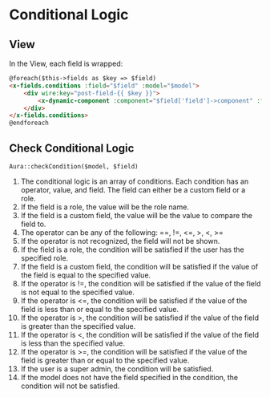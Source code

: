 # Conditional Logic

## View

In the View, each field is wrapped:

```html
@foreach($this->fields as $key => $field)
<x-fields.conditions :field="$field" :model="$model">
    <div wire:key="post-field-{{ $key }}">
        <x-dynamic-component :component="$field['field']->component" :field="$field" />
    </div>
</x-fields.conditions>
@endforeach
```

## Check Conditional Logic

`Aura::checkCondition($model, $field)`

1. The conditional logic is an array of conditions. Each condition has an operator, value, and field. The field can either be a custom field or a role.
2. If the field is a role, the value will be the role name.
3. If the field is a custom field, the value will be the value to compare the field to.
4. The operator can be any of the following: ==, !=, <=, >, <, >=
5. If the operator is not recognized, the field will not be shown.
6. If the field is a role, the condition will be satisfied if the user has the specified role.
7. If the field is a custom field, the condition will be satisfied if the value of the field is equal to the specified value.
8. If the operator is !=, the condition will be satisfied if the value of the field is not equal to the specified value.
9. If the operator is <=, the condition will be satisfied if the value of the field is less than or equal to the specified value.
10. If the operator is >, the condition will be satisfied if the value of the field is greater than the specified value.
11. If the operator is <, the condition will be satisfied if the value of the field is less than the specified value.
12. If the operator is >=, the condition will be satisfied if the value of the field is greater than or equal to the specified value.
13. If the user is a super admin, the condition will be satisfied.
14. If the model does not have the field specified in the condition, the condition will not be satisfied. 